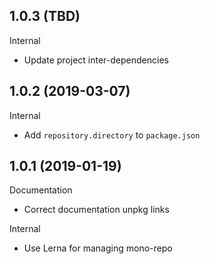 ## 1.0.3 (TBD)

Internal

- Update project inter-dependencies

## 1.0.2 (2019-03-07)

Internal

- Add `repository.directory` to `package.json`

## 1.0.1 (2019-01-19)

Documentation

- Correct documentation unpkg links

Internal

- Use Lerna for managing mono-repo
